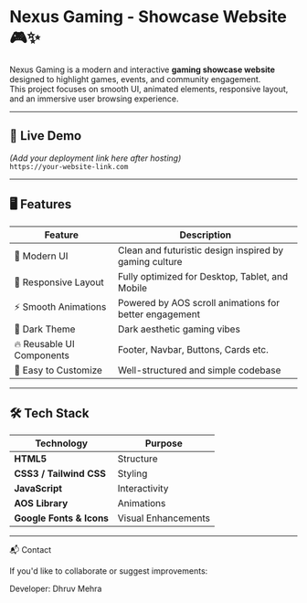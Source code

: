 # Nexus Gaming - Showcase Website 🎮✨

Nexus Gaming is a modern and interactive **gaming showcase website** designed to highlight games, events, and community engagement.  
This project focuses on smooth UI, animated elements, responsive layout, and an immersive user browsing experience.

---

## 🚀 Live Demo  
*(Add your deployment link here after hosting)*  
`https://your-website-link.com`

---

## 🖥️ Features

| Feature | Description |
|--------|-------------|
| 🎨 Modern UI | Clean and futuristic design inspired by gaming culture |
| 📱 Responsive Layout | Fully optimized for Desktop, Tablet, and Mobile |
| ⚡ Smooth Animations | Powered by AOS scroll animations for better engagement |
| 🌙 Dark Theme | Dark aesthetic gaming vibes |
| 🔥 Reusable UI Components | Footer, Navbar, Buttons, Cards etc. |
| 🎯 Easy to Customize | Well-structured and simple codebase |

---

## 🛠️ Tech Stack

| Technology | Purpose |
|-----------|---------|
| **HTML5** | Structure |
| **CSS3 / Tailwind CSS** | Styling |
| **JavaScript** | Interactivity |
| **AOS Library** | Animations |
| **Google Fonts & Icons** | Visual Enhancements |

---

📬 Contact

If you'd like to collaborate or suggest improvements:

Developer: Dhruv Mehra